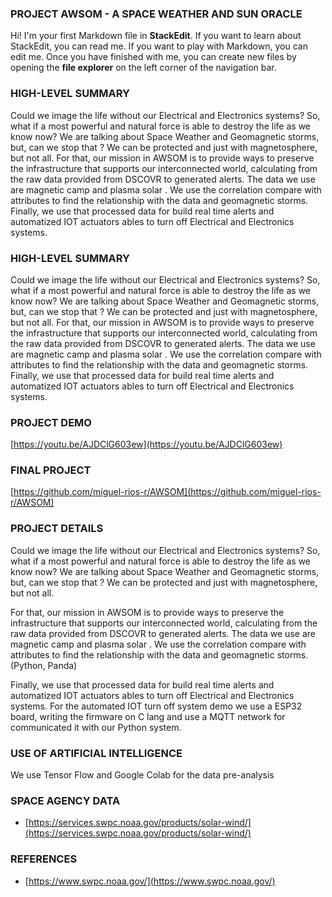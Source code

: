 ### PROJECT AWSOM - A SPACE WEATHER AND SUN ORACLE

Hi! I'm your first Markdown file in **StackEdit**. If you want to learn about StackEdit, you can read me. If you want to play with Markdown, you can edit me. Once you have finished with me, you can create new files by opening the **file explorer** on the left corner of the navigation bar.

### HIGH-LEVEL SUMMARY
Could we image the life without our Electrical and Electronics systems? So, what if a most powerful and natural force is able to destroy the life as we know now? We are talking about Space Weather and Geomagnetic storms, but, can we stop that ? We can be protected and just with magnetosphere, but not all. For that, our mission in AWSOM is to provide ways to preserve the infrastructure that supports our interconnected world, calculating from the raw data provided from DSCOVR to generated alerts. The data we use are magnetic camp and plasma solar . We use the correlation compare with attributes to find the relationship with the data and geomagnetic storms. Finally, we use that processed data for build real time alerts and automatized IOT actuators ables to turn off Electrical and Electronics systems.

### HIGH-LEVEL SUMMARY
Could we image the life without our Electrical and Electronics systems? So, what if a most powerful and natural force is able to destroy the life as we know now? We are talking about Space Weather and Geomagnetic storms, but, can we stop that ? We can be protected and just with magnetosphere, but not all. For that, our mission in AWSOM is to provide ways to preserve the infrastructure that supports our interconnected world, calculating from the raw data provided from DSCOVR to generated alerts. The data we use are magnetic camp and plasma solar . We use the correlation compare with attributes to find the relationship with the data and geomagnetic storms. Finally, we use that processed data for build real time alerts and automatized IOT actuators ables to turn off Electrical and Electronics systems.

### PROJECT DEMO
[https://youtu.be/AJDClG603ew](https://youtu.be/AJDClG603ew)

### FINAL PROJECT
[https://github.com/miguel-rios-r/AWSOM](https://github.com/miguel-rios-r/AWSOM)

### PROJECT DETAILS

Could we image the life without our Electrical and Electronics systems? So, what if a most powerful and natural force is able to destroy the life as we know now?
We are talking about Space Weather and Geomagnetic storms, but, can we stop that ? We can be protected and just with magnetosphere, but not all.

For that, our mission in AWSOM is to provide ways to preserve the infrastructure that supports our interconnected world, calculating from the raw data provided from DSCOVR to generated alerts. The data we use are magnetic camp and plasma solar . We use the correlation compare with attributes to find the relationship with the data and geomagnetic storms.(Python, Panda)

Finally, we use that processed data for build real time alerts and automatized IOT actuators ables to turn off Electrical and Electronics systems. For the automated IOT turn off system demo we use a ESP32 board, writing the firmware on C lang and use a MQTT network for communicated it with our Python system.

### USE OF ARTIFICIAL INTELLIGENCE

We use Tensor Flow and Google Colab for the data pre-analysis

### SPACE AGENCY DATA

-   [https://services.swpc.noaa.gov/products/solar-wind/](https://services.swpc.noaa.gov/products/solar-wind/)

### REFERENCES

-   [https://www.swpc.noaa.gov/](https://www.swpc.noaa.gov/)

